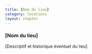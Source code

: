 ```yaml
---
title: [Nom du lieu]
category: locations
layout: chapter
---
```



### [Nom du lieu]

[Descriptif et historique éventuel du lieu]